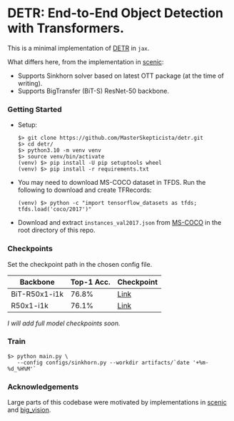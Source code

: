 # DETR: End-to-End Object Detection with Transformers.

This is a minimal implementation of [DETR](https://arxiv.org/abs/2005.12872) in `jax`.

What differs here, from the implementation in [scenic](https://github.com/google-research/scenic/):
* Supports Sinkhorn solver based on latest OTT package (at the time of writing).
* Supports BigTransfer (BiT-S) ResNet-50 backbone.

### Getting Started

* Setup:
  ```shell
  $> git clone https://github.com/MasterSkepticista/detr.git
  $> cd detr/
  $> python3.10 -m venv venv
  $> source venv/bin/activate
  (venv) $> pip install -U pip setuptools wheel
  (venv) $> pip install -r requirements.txt
  ```

* You may need to download MS-COCO dataset in TFDS. Run the following to download
and create TFRecords:
  ```shell
  (venv) $> python -c "import tensorflow_datasets as tfds; tfds.load('coco/2017')"
  ```

* Download and extract `instances_val2017.json` from [MS-COCO](https://cocodataset.org/#download) in the root directory of this repo.

### Checkpoints

Set the checkpoint path in the chosen config file.

|Backbone|Top-1 Acc.|Checkpoint|
|--------|----------|----|
|BiT-R50x1-i1k|76.8%|[Link](https://drive.google.com/file/d/1iVBV9jghBR2mseSc5z2SB1b8QptI9mju/view?usp=drive_link)|
|R50x1-i1k|76.1%|[Link](https://drive.google.com/file/d/14N0upIZHSlFkvF4E8NNH8dxKVwS6RQjb/view?usp=drive_link)|

_I will add full model checkpoints soon._

### Train
```shell
$> python main.py \
   --config configs/sinkhorn.py --workdir artifacts/`date '+%m-%d_%H%M'`
```

### Acknowledgements
Large parts of this codebase were motivated by implementations in [scenic](https://github.com/google-research/scenic/) and 
[big_vision](https://github.com/google-research/big_vision/).